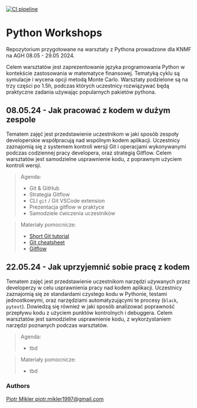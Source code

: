 [![CI pipeline](https://github.com/PiotMik/PythonWorkshops/actions/workflows/continuous_integration.yml/badge.svg?branch=develop)](https://github.com/PiotMik/PythonWorkshops/actions/workflows/continuous_integration.yml)

# Python Workshops
Repozytorium przygotowane na warsztaty z Pythona prowadzone dla KNMF na AGH 08.05 - 29.05 2024.

Celem warsztatów jest zaprezentowanie języka programowania Python w kontekście zastosowania w matematyce finansowej.
Tematyką cyklu są symulacje i wycena opcji metodą Monte Carlo. Warsztaty podzielone są na trzy części po 1.5h, podczas których uczestnicy rozwiązywać będą praktyczne zadania używając popularnych pakietów pythona.


## 08.05.24 - Jak pracować z kodem w dużym zespole
Tematem zajęć jest przedstawienie uczestnikom w jaki sposób zespoły developerskie współpracują nad wspólnym kodem aplikacji.
Uczestnicy zaznajomią się z systemem kontroli wersji Git i operacjami wykonywanymi podczas codziennej pracy developera, oraz strategią Gitflow.
Celem warsztatów jest samodzielne usprawnienie kodu, z poprawnym użyciem kontroli wersji. 
    
> Agenda:
> - Git & GitHub
> - Strategia Gitflow
> - CLI `git` / Git VSCode extension
> - Prezentacja gitflow w praktyce
> - Samodziele ćwiczenia uczestników

> Materiały pomocnicze:
> - [Short Git tutorial](https://www.freecodecamp.org/news/learn-the-basics-of-git-in-under-10-minutes-da548267cc91/)
> - [Git cheatsheet](https://training.github.com/downloads/pl/github-git-cheat-sheet/)
> - [Gitflow](https://www.atlassian.com/pl/git/tutorials/comparing-workflows/gitflow-workflow)


## 22.05.24 - Jak uprzyjemnić sobie pracę z kodem
Tematem zajęć jest przedstawienie uczestnikom narzędzi używanych przez developerzy w celu usprawnienia pracy nad kodem aplikacji. 
Uczestnicy zaznajomią się ze standardami czystego kodu w Pythonie, testami jednostkowymi, oraz narzędziami automatyzującymi te procesy (`black`, `pytest`). Dowiedzą się również w jaki sposób analizować poprawność przepływu kodu z użyciem punktów kontrolnych i debuggera.
Celem warsztatów jest samodzielne usprawnienie kodu, z wykorzystaniem narzędzi poznanych podczas warsztatów.

> Agenda:
> - tbd

> Materiały pomocnicze:
> - tbd

### Authors
[Piotr Mikler <piotr.mikler1997@gmail.com>](https://github.com/PiotMik)

